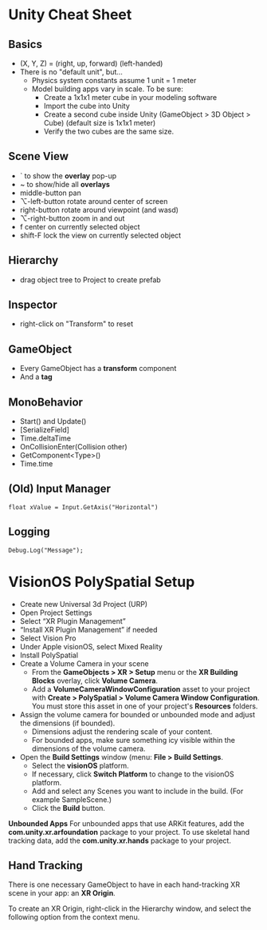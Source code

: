 # Unity Cheat Sheet

## Basics
* (X, Y, Z) = (right, up, forward) (left-handed)
* There is no "default unit", but...
    * Physics system constants assume 1 unit = 1 meter
    * Model building apps vary in scale. To be sure:
        * Create a 1x1x1 meter cube in your modeling software
        * Import the cube into Unity
        * Create a second cube inside Unity (GameObject > 3D Object > Cube) (default size is 1x1x1 meter)
        * Verify the two cubes are the same size.

## Scene View
* ` to show the **overlay** pop-up
* ~ to show/hide all **overlays**
* middle-button pan
* ⌥-left-button rotate around center of screen
* right-button rotate around viewpoint (and wasd)
* ⌥-right-button zoom in and out
* f center on currently selected object
* shift-F lock the view on currently selected object

## Hierarchy
* drag object tree to Project to create prefab

## Inspector
* right-click on "Transform" to reset

## GameObject
* Every GameObject has a **transform** component
* And a **tag**

## MonoBehavior
* Start() and Update()
* [SerializeField]
* Time.deltaTime
* OnCollisionEnter(Collision other)
* GetComponent\<Type>()
* Time.time

## (Old) Input Manager
```
float xValue = Input.GetAxis("Horizontal")
```

## Logging
```
Debug.Log("Message");
```

# VisionOS PolySpatial Setup
* Create new Universal 3d Project (URP)
* Open Project Settings
* Select “XR Plugin Management”
* “Install XR Plugin Management” if needed
* Select Vision Pro
* Under Apple visionOS, select Mixed Reality
* Install PolySpatial
* Create a Volume Camera in your scene
    * From the **GameObjects > XR > Setup** menu or the **XR Building Blocks** overlay, click **Volume Camera**.
    * Add a **VolumeCameraWindowConfiguration** asset to your project with **Create > PolySpatial > Volume Camera Window Configuration**. You must store this asset in one of your project's **Resources** folders.
* Assign the volume camera for bounded or unbounded mode and adjust the dimensions (if bounded).
    * Dimensions adjust the rendering scale of your content.
    * For bounded apps, make sure something icy visible within the dimensions of the volume camera.
* Open the **Build Settings** window (menu: **File > Build Settings**.
    * Select the **visionOS** platform.
    * If necessary, click **Switch Platform** to change to the visionOS platform.
    * Add and select any Scenes you want to include in the build. (For example SampleScene.)
    * Click the **Build** button.

**Unbounded Apps** For unbounded apps that use ARKit features, add the **com.unity.xr.arfoundation** package to your project. To use skeletal hand tracking data, add the **com.unity.xr.hands** package to your project.

## Hand Tracking
There is one necessary GameObject to have in each hand-tracking XR scene in your app: an **XR Origin**. 

To create an XR Origin, right-click in the Hierarchy window, and select the following option from the context menu.
